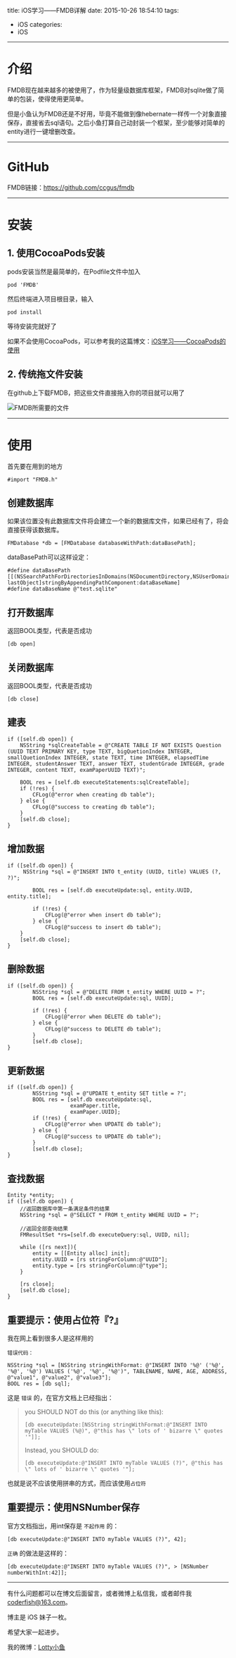 title: iOS学习——FMDB详解
date: 2015-10-26 18:54:10
tags:
  - iOS
categories:
  - iOS
---

# 介绍
FMDB现在越来越多的被使用了，作为轻量级数据库框架，FMDB对sqlite做了简单的包装，使得使用更简单。

但是小鱼认为FMDB还是不好用，毕竟不能做到像hebernate一样传一个对象直接保存，直接省去sql语句。之后小鱼打算自己动封装一个框架，至少能够对简单的entity进行一键增删改查。

----

# GitHub
FMDB链接：https://github.com/ccgus/fmdb

<!--more-->

----

# 安装
## 1. 使用CocoaPods安装
pods安装当然是最简单的，在Podfile文件中加入

```
pod 'FMDB'
```
然后终端进入项目根目录，输入

```
pod install
```
等待安装完就好了

如果不会使用CocoaPods，可以参考我的这篇博文：[iOS学习——CocoaPods的使用](http://zhoulingyu.com/2015/10/27/iOS学习——CocoaPods的使用/)

## 2. 传统拖文件安装
在github上下载FMDB，把这些文件直接拖入你的项目就可以用了

![FMDB所需要的文件](http://img.blog.csdn.net/20151027094718635)

----

# 使用
首先要在用到的地方

```objc
#import "FMDB.h"
```

## 创建数据库

如果该位置没有此数据库文件将会建立一个新的数据库文件，如果已经有了，将会直接获得该数据库。

```objc
FMDatabase *db = [FMDatabase databaseWithPath:dataBasePath];
```

dataBasePath可以这样设定：

```objc
#define dataBasePath [[(NSSearchPathForDirectoriesInDomains(NSDocumentDirectory,NSUserDomainMask,YES)) lastObject]stringByAppendingPathComponent:dataBaseName]
#define dataBaseName @"test.sqlite"
```

## 打开数据库

返回BOOL类型，代表是否成功

```objc
[db open]
```

## 关闭数据库

返回BOOL类型，代表是否成功

```objc
[db close]
```

## 建表

```objc
if ([self.db open]) {
	NSString *sqlCreateTable = @"CREATE TABLE IF NOT EXISTS Question (UUID TEXT PRIMARY KEY, type TEXT, bigQuetionIndex INTEGER, smallQuetionIndex INTEGER, state TEXT, time INTEGER, elapsedTime INTEGER, studentAnswer TEXT, answer TEXT, studentGrade INTEGER, grade INTEGER, content TEXT, examPaperUUID TEXT)";
	      
	BOOL res = [self.db executeStatements:sqlCreateTable];
	if (!res) {
		CFLog(@"error when creating db table");
	} else {
		CFLog(@"success to creating db table");
	}
	[self.db close];
}
```

## 增加数据

```objc
if ([self.db open]) {
	 NSString *sql = @"INSERT INTO t_entity (UUID, title) VALUES (?, ?)";
        
        BOOL res = [self.db executeUpdate:sql, entity.UUID, entity.title];
        
        if (!res) {
            CFLog(@"error when insert db table");
        } else {
            CFLog(@"success to insert db table");
	}
	[self.db close];
}
```

## 删除数据

```objc
if ([self.db open]) {
        NSString *sql = @"DELETE FROM t_entity WHERE UUID = ?";
        BOOL res = [self.db executeUpdate:sql, UUID];
        
        if (!res) {
            CFLog(@"error when DELETE db table");
        } else {
            CFLog(@"success to DELETE db table");
        }
        [self.db close];
}
```

## 更新数据

```objc
if ([self.db open]) {
        NSString *sql = @"UPDATE t_entity SET title = ?";
        BOOL res = [self.db executeUpdate:sql,
                    examPaper.title,
                    examPaper.UUID];
        if (!res) {
            CFLog(@"error when UPDATE db table");
        } else {
            CFLog(@"success to UPDATE db table");
        }
        [self.db close];
}
```

## 查找数据

```objc
Entity *entity;
if ([self.db open]) {
	//返回数据库中第一条满足条件的结果
	NSString *sql = @"SELECT * FROM t_entity WHERE UUID = ?";
        
	//返回全部查询结果
	FMResultSet *rs=[self.db executeQuery:sql, UUID, nil];
        
	while ([rs next]){
		entity = [[Entity alloc] init];
		entity.UUID = [rs stringForColumn:@"UUID"];
		entity.type = [rs stringForColumn:@"type"];
	}
        
	[rs close];
	[self.db close];
}
```

## 重要提示：使用占位符『?』
我在网上看到很多人是这样用的

`错误代码：`

```objc
NSString *sql = [NSString stringWithFormat: @"INSERT INTO '%@' ('%@', '%@', '%@') VALUES ('%@', '%@', '%@')", TABLENAME, NAME, AGE, ADDRESS, @"value1", @"value2", @"value3"];  
BOOL res = [db sql]; 
```

这是 `错误` 的，在官方文档上已经指出：
> you SHOULD NOT do this (or anything like this):
> 
> ```
> [db executeUpdate:[NSString stringWithFormat:@"INSERT INTO myTable VALUES (%@)", @"this has \" lots of ' bizarre \" quotes '"]];
> ```
> 
> Instead, you SHOULD do:
> 
> ```
> [db executeUpdate:@"INSERT INTO myTable VALUES (?)", @"this has \" lots of ' bizarre \" quotes '"];
> ```
> 

也就是说不应该使用拼串的方式，而应该使用`占位符`

## 重要提示：使用NSNumber保存

官方文档指出，用int保存是 `不起作用` 的：

```objc
[db executeUpdate:@"INSERT INTO myTable VALUES (?)", 42];
```

`正确` 的做法是这样的：

```objc
[db executeUpdate:@"INSERT INTO myTable VALUES (?)", > [NSNumber numberWithInt:42]];
```

----

有什么问题都可以在博文后面留言，或者微博上私信我，或者邮件我 <coderfish@163.com>。

博主是 iOS 妹子一枚。

希望大家一起进步。

我的微博：[Lotty小鱼](http://weibo.com/coderfish/)

